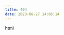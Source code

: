 ```yaml
---
title: 404
date: 2023-06-27 14:06:14
---
```

html <!DOCTYPE HTML> <html> <head> <meta http-equiv="content-type" content="text/html;charset=utf-8;"/> <meta http-equiv="X-UA-Compatible" content="IE=edge,chrome=1" /> <meta name="robots" content="all" /> <meta name="robots" content="index,follow"/> <link rel="stylesheet" type="text/css" href="https://qzone.qq.com/gy/404/style/404style.css"> </head> <body> <script type="text/plain" src="http://www.qq.com/404/search_children.js" charset="utf-8" homePageUrl="/" homePageName="回到我的主页"> </script> <script src="https://qzone.qq.com/gy/404/data.js" charset="utf-8"></script> <script src="https://qzone.qq.com/gy/404/page.js" charset="utf-8"></script> </body> </html>
